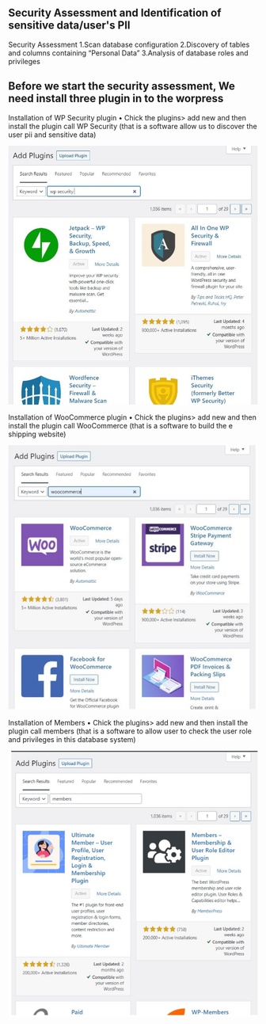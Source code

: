 ## Security Assessment and Identification of sensitive data/user's PII

Security Assessment
1.Scan database configuration
2.Discovery of tables and columns containing “Personal Data” 
3.Analysis of database roles and privileges 

## Before we start the security assessment, We need install three plugin in to the worpress

Installation of WP Security plugin
•	Chick the plugins> add new and then install the plugin call WP Security (that is a software allow us to discover the user pii and sensitive data)

![2_1](./assets/2_1.jpg)


Installation of WooCommerce plugin
•	Chick the plugins> add new and then install the plugin call WooCommerce (that is a software to build the e shipping website)

![2_2](./assets/2_2.jpg)

Installation of Members
•	Chick the plugins> add new and then install the plugin call members (that is a software to allow user to check the user role and privileges in this database system)


![2.3](./assets/2_3.jpg)

